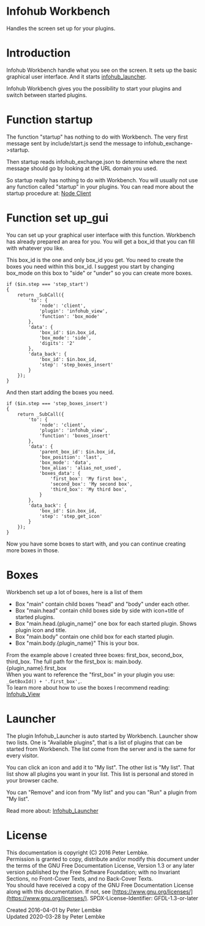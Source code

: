 # Infohub Workbench

Handles the screen set up for your plugins.

# Introduction

Infohub Workbench handle what you see on the screen. It sets up the basic graphical user interface. And it
starts [infohub_launcher](plugin,infohub_launcher).

Infohub Workbench gives you the possibility to start your plugins and switch between started plugins.

# Function startup

The function "startup" has nothing to do with Workbench. The very first message sent by include/start.js send the
message to infohub_exchange->startup.

Then startup reads infohub_exchange.json to determine where the next message should go by looking at the URL domain you
used.

So startup really has nothing to do with Workbench. You will usually not use any function called "startup" in your
plugins. You can read more about the startup procedure at: [Node Client](main,node_client)

# Function set up_gui

You can set up your graphical user interface with this function. Workbench has already prepared an area for you. You will
get a box_id that you can fill with whatever you like.

This box_id is the one and only box_id you get. You need to create the boxes you need within this box_id. I suggest you
start by changing box_mode on this box to "side" or "under" so you can create more boxes.

```
if ($in.step === 'step_start')
{
    return _SubCall({
        'to': {
            'node': 'client',
            'plugin': 'infohub_view',
            'function': 'box_mode'
        },
        'data': {
            'box_id': $in.box_id,
            'box_mode': 'side',
            'digits': '2'
        },
        'data_back': {
            'box_id': $in.box_id,
            'step': 'step_boxes_insert'
        }
    });
}
```

And then start adding the boxes you need.

```
if ($in.step === 'step_boxes_insert')
{
    return _SubCall({
        'to': {
            'node': 'client',
            'plugin': 'infohub_view',
            'function': 'boxes_insert'
        },
        'data': {
            'parent_box_id': $in.box_id,
            'box_position': 'last',
            'box_mode': 'data',
            'box_alias': 'alias_not_used',
            'boxes_data': {
                'first_box': 'My first box',
                'second_box': 'My second box',
                'third_box': 'My third box',
            }
        },
        'data_back': {
            'box_id': $in.box_id,
            'step': 'step_get_icon'
        }
    });
}
```

Now you have some boxes to start with, and you can continue creating more boxes in those.

# Boxes

Workbench set up a lot of boxes, here is a list of them

- Box "main" contain child boxes "head" and "body" under each other.
- Box "main.head" contain child boxes side by side with icon+title of started plugins.
- Box "main.head.{plugin_name}" one box for each started plugin. Shows plugin icon and title.
- Box "main.body" contain one child box for each started plugin.
- Box "main.body.{plugin_name}" This is your box.

From the example above I created three boxes: first_box, second_box, third_box. The full path for the first_box is:
main.body.{plugin_name}.first_box  
When you want to reference the "first_box" in your plugin you use: `_GetBoxId() + '.first_box',`.  
To learn more about how to use the boxes I recommend reading: [Infohub_View](plugin,infohub_view)

# Launcher

The plugin Infohub_Launcher is auto started by Workbench. Launcher show two lists. One is "Available plugins", that
is a list of plugins that can be started from Workbench. The list come from the server and is the same for every
visitor.

You can click an icon and add it to "My list". The other list is "My list". That list show all plugins you want in your
list. This list is personal and stored in your browser cache.

You can "Remove" and icon from "My list" and you can "Run" a plugin from "My list".

Read more about: [Infohub_Launcher](plugin,infohub_launcher)

# License

This documentation is copyright (C) 2016 Peter Lembke.  
Permission is granted to copy, distribute and/or modify this document under the terms of the GNU Free Documentation
License, Version 1.3 or any later version published by the Free Software Foundation; with no Invariant Sections, no
Front-Cover Texts, and no Back-Cover Texts.  
You should have received a copy of the GNU Free Documentation License along with this documentation. If not,
see [https://www.gnu.org/licenses/](https://www.gnu.org/licenses/). SPDX-License-Identifier: GFDL-1.3-or-later

Created 2016-04-01 by Peter Lembke  
Updated 2020-03-28 by Peter Lembke  
